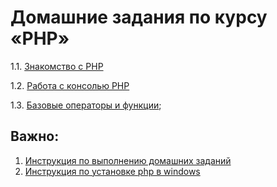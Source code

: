 # Домашние задания по курсу «PHP»

1.1. [Знакомство с PHP](./hw-1/)

1.2. [Работа с консолью PHP](./hw-2/)

1.3. [Базовые операторы и функции](./hw-3/);

<!--
2.1. [Пользовательские функции]();

2.2. [Основы работы с объектами]();

3.1. [HTTP, заголовки, сессии]();

3.2. [Файлы, html-формы]();

3.3. [Развертывание приложения на хостинге](008-heroku);
-->

## Важно:

1. [Инструкция по выполнению домашних заданий](https://github.com/netology-code/bphp-2-homeworks/blob/master/homework.md)
1. [Инструкция по установке php в windows](php-windows.md)
